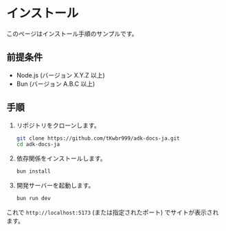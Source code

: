 # インストール

このページはインストール手順のサンプルです。

## 前提条件

*   Node.js (バージョン X.Y.Z 以上)
*   Bun (バージョン A.B.C 以上)

## 手順

1.  リポジトリをクローンします。
    ```bash
    git clone https://github.com/tKwbr999/adk-docs-ja.git
    cd adk-docs-ja
    ```
2.  依存関係をインストールします。
    ```bash
    bun install
    ```
3.  開発サーバーを起動します。
    ```bash
    bun run dev
    ```

これで `http://localhost:5173` (または指定されたポート) でサイトが表示されます。
